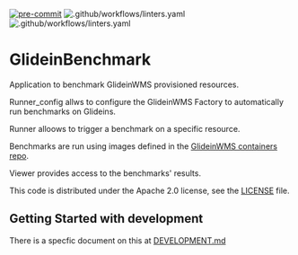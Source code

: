 <!--
SPDX-FileCopyrightText: 2023 Fermi Research Alliance, LLC
SPDX-License-Identifier: Apache-2.0
-->

[![pre-commit](https://img.shields.io/badge/pre--commit-enabled-brightgreen?logo=pre-commit&logoColor=white)](https://github.com/pre-commit/pre-commit)
![.github/workflows/linters.yaml](https://github.com/mambelli/planetsmath/workflows/Linters/badge.svg)
![.github/workflows/linters.yaml](https://github.com/mambelli/planetsmath/workflows/PyTest/badge.svg)

# GlideinBenchmark

Application to benchmark GlideinWMS provisioned resources.

Runner_config allws to configure the GlideinWMS Factory to automatically run benchmarks on Glideins.

Runner alloows to trigger a benchmark on a specific resource.

Benchmarks are run using images defined in the [GlideinWMS containers repo](https://github.com/glideinWMS/containers/tree/main/worker/benchmark).

Viewer provides access to the benchmarks' results.

This code is distributed under the Apache 2.0 license, see the [LICENSE](LICENSE) file.

## Getting Started with development

There is a specfic document on this at [DEVELOPMENT.md](DEVELOPMENT.md)
